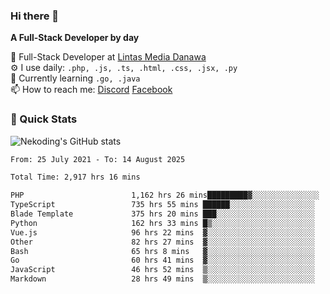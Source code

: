 ### Hi there 👋

**A Full-Stack Developer by day**

🔭 Full-Stack Developer at [Lintas Media Danawa](https://www.lintasmediadanawa.com/)  
⚙️ I use daily: `.php, .js, .ts, .html, .css, .jsx, .py`  
🌱 Currently learning `.go, .java`  
📫 How to reach me: [Discord](https://discordapp.com/users/984448732999327766)  [Facebook](https://fb.me/tyvandi)  

### 🚀 Quick Stats  

![Nekoding's GitHub stats](https://github-readme-stats.vercel.app/api?username=nekoding&show_icons=true)

<!--START_SECTION:waka-->

```txt
From: 25 July 2021 - To: 14 August 2025

Total Time: 2,917 hrs 16 mins

PHP                        1,162 hrs 26 mins█████████▓░░░░░░░░░░░░░░░   38.75 %
TypeScript                 735 hrs 55 mins ██████░░░░░░░░░░░░░░░░░░░   24.53 %
Blade Template             375 hrs 20 mins ███░░░░░░░░░░░░░░░░░░░░░░   12.51 %
Python                     162 hrs 33 mins █▒░░░░░░░░░░░░░░░░░░░░░░░   05.42 %
Vue.js                     96 hrs 22 mins  ▓░░░░░░░░░░░░░░░░░░░░░░░░   03.21 %
Other                      82 hrs 27 mins  ▓░░░░░░░░░░░░░░░░░░░░░░░░   02.75 %
Bash                       65 hrs 8 mins   ▓░░░░░░░░░░░░░░░░░░░░░░░░   02.17 %
Go                         60 hrs 41 mins  ▓░░░░░░░░░░░░░░░░░░░░░░░░   02.02 %
JavaScript                 46 hrs 52 mins  ▒░░░░░░░░░░░░░░░░░░░░░░░░   01.56 %
Markdown                   28 hrs 49 mins  ▒░░░░░░░░░░░░░░░░░░░░░░░░   00.96 %
```

<!--END_SECTION:waka-->

<!--
**nekoding/nekoding** is a ✨ _special_ ✨ repository because its `README.md` (this file) appears on your GitHub profile.

Here are some ideas to get you started:

- 🔭 I’m currently working on ...
- 🌱 I’m currently learning ...
- 👯 I’m looking to collaborate on ...
- 🤔 I’m looking for help with ...
- 💬 Ask me about ...
- 📫 How to reach me: ...
- 😄 Pronouns: ...
- ⚡ Fun fact: ...
-->
